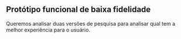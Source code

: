 ## Protótipo funcional de baixa fidelidade
Queremos analisar duas versões de pesquisa para analisar qual tem a melhor experiência para o usuário.